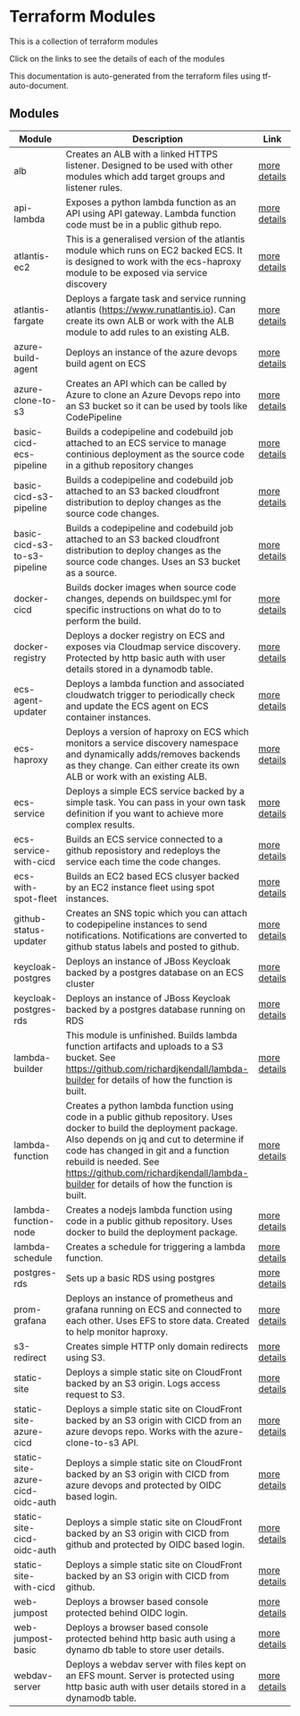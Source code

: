 Terraform Modules
======


This is a collection of terraform modules


Click on the links to see the details of each of the modules


This documentation is auto-generated from the terraform files using tf-auto-document.

Modules
------

|Module | Description | Link|
--- | --- | ---
alb | Creates an ALB with a linked HTTPS listener.  Designed to be used with other modules which add target groups and listener rules. | [more details](modules/alb/README.md)
api-lambda | Exposes a python lambda function as an API using API gateway.  Lambda function code must be in a public github repo. | [more details](modules/api-lambda/README.md)
atlantis-ec2 | This is a generalised version of the atlantis module which runs on EC2 backed ECS.  It is designed to work with the ecs-haproxy module to be exposed via service discovery | [more details](modules/atlantis-ec2/README.md)
atlantis-fargate | Deploys a fargate task and service running atlantis (https://www.runatlantis.io).  Can create its own ALB or work with the ALB module to add rules to an existing ALB. | [more details](modules/atlantis-fargate/README.md)
azure-build-agent | Deploys an instance of the azure devops build agent on ECS | [more details](modules/azure-build-agent/README.md)
azure-clone-to-s3 | Creates an API which can be called by Azure to clone an Azure Devops repo into an S3 bucket so it can be used by tools like CodePipeline | [more details](modules/azure-clone-to-s3/README.md)
basic-cicd-ecs-pipeline | Builds a codepipeline and codebuild job attached to an ECS service to manage continious deployment as the source code in a github repository changes | [more details](modules/basic-cicd-ecs-pipeline/README.md)
basic-cicd-s3-pipeline | Builds a codepipeline and codebuild job attached to an S3 backed cloudfront distribution to deploy changes as the source code changes. | [more details](modules/basic-cicd-s3-pipeline/README.md)
basic-cicd-s3-to-s3-pipeline | Builds a codepipeline and codebuild job attached to an S3 backed cloudfront distribution to deploy changes as the source code changes.  Uses an S3 bucket as a source. | [more details](modules/basic-cicd-s3-to-s3-pipeline/README.md)
docker-cicd | Builds docker images when source code changes, depends on buildspec.yml for specific instructions on what do to to perform the build. | [more details](modules/docker-cicd/README.md)
docker-registry | Deploys a docker registry on ECS and exposes via Cloudmap service discovery.  Protected by http basic auth with user details stored in a dynamodb table. | [more details](modules/docker-registry/README.md)
ecs-agent-updater | Deploys a lambda function and associated cloudwatch trigger to periodically check and update the ECS agent on ECS container instances. | [more details](modules/ecs-agent-updater/README.md)
ecs-haproxy | Deploys a version of haproxy on ECS which monitors a service discovery namespace and dynamically adds/removes backends as they change.  Can either create its own ALB or work with an existing ALB. | [more details](modules/ecs-haproxy/README.md)
ecs-service | Deploys a simple ECS service backed by a simple task.  You can pass in your own task definition if you want to achieve more complex results. | [more details](modules/ecs-service/README.md)
ecs-service-with-cicd | Builds an ECS service connected to a github reposistory and redeploys the service each time the code changes. | [more details](modules/ecs-service-with-cicd/README.md)
ecs-with-spot-fleet | Builds an EC2 based ECS clusyer backed by an EC2 instance fleet using spot instances. | [more details](modules/ecs-with-spot-fleet/README.md)
github-status-updater | Creates an SNS topic which you can attach to codepipeline instances to send notifications.  Notifications are converted to github status labels and posted to github. | [more details](modules/github-status-updater/README.md)
keycloak-postgres | Deploys an instance of JBoss Keycloak backed by a postgres database on an ECS cluster | [more details](modules/keycloak-postgres/README.md)
keycloak-postgres-rds | Deploys an instance of JBoss Keycloak backed by a postgres database running on RDS | [more details](modules/keycloak-postgres-rds/README.md)
lambda-builder | This module is unfinished.  Builds lambda function artifacts and uploads to a S3 bucket.  See https://github.com/richardjkendall/lambda-builder for details of how the function is built. | [more details](modules/lambda-builder/README.md)
lambda-function | Creates a python lambda function using code in a public github repository.  Uses docker to build the deployment package.  Also depends on jq and cut to determine if code has changed in git and a function rebuild is needed.  See https://github.com/richardjkendall/lambda-builder for details of how the function is built. | [more details](modules/lambda-function/README.md)
lambda-function-node | Creates a nodejs lambda function using code in a public github repository.  Uses docker to build the deployment package. | [more details](modules/lambda-function-node/README.md)
lambda-schedule | Creates a schedule for triggering a lambda function. | [more details](modules/lambda-schedule/README.md)
postgres-rds | Sets up a basic RDS using postgres | [more details](modules/postgres-rds/README.md)
prom-grafana | Deploys an instance of prometheus and grafana running on ECS and connected to each other.  Uses EFS to store data.  Created to help monitor haproxy. | [more details](modules/prom-grafana/README.md)
s3-redirect | Creates simple HTTP only domain redirects using S3. | [more details](modules/s3-redirect/README.md)
static-site | Deploys a simple static site on CloudFront backed by an S3 origin.  Logs access request to S3. | [more details](modules/static-site/README.md)
static-site-azure-cicd | Deploys a simple static site on CloudFront backed by an S3 origin with CICD from an azure devops repo.  Works with the azure-clone-to-s3 API. | [more details](modules/static-site-azure-cicd/README.md)
static-site-azure-cicd-oidc-auth | Deploys a simple static site on CloudFront backed by an S3 origin with CICD from azure devops and protected by OIDC based login. | [more details](modules/static-site-azure-cicd-oidc-auth/README.md)
static-site-cicd-oidc-auth | Deploys a simple static site on CloudFront backed by an S3 origin with CICD from github and protected by OIDC based login. | [more details](modules/static-site-cicd-oidc-auth/README.md)
static-site-with-cicd | Deploys a simple static site on CloudFront backed by an S3 origin with CICD from github. | [more details](modules/static-site-with-cicd/README.md)
web-jumpost | Deploys a browser based console protected behind OIDC login. | [more details](modules/web-jumphost/README.md)
web-jumpost-basic | Deploys a browser based console protected behind http basic auth using a dynamo db table to store user details. | [more details](modules/web-jumphost-basic/README.md)
webdav-server | Deploys a webdav server with files kept on an EFS mount.  Server is protected using http basic auth with user details stored in a dynamodb table. | [more details](modules/webdav-server/README.md)


